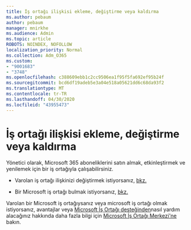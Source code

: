 ```yaml
---
title: İş ortağı ilişkisi ekleme, değiştirme veya kaldırma
ms.author: pebaum
author: pebaum
manager: mnirkhe
ms.audience: Admin
ms.topic: article
ROBOTS: NOINDEX, NOFOLLOW
localization_priority: Normal
ms.collection: Adm_O365
ms.custom:
- "9001683"
- "3748"
ms.openlocfilehash: c388609ebb1c2cc9506ea1f95f5fa692ef95b24f
ms.sourcegitcommit: bcd6df19adeb5e3a04e518a05621dd6c68da93f2
ms.translationtype: MT
ms.contentlocale: tr-TR
ms.lasthandoff: 04/30/2020
ms.locfileid: "43955473"
---
```

# <a name="add-change-or-remove-a-partner-relationship"></a>İş ortağı ilişkisi ekleme, değiştirme veya kaldırma

Yönetici olarak, Microsoft 365 aboneliklerini satın almak, etkinleştirmek ve yenilemek için bir iş ortağıyla çalışabilirsiniz. 

- Varolan iş ortağı ilişkinizi değiştirmek istiyorsanız, [bkz.](https://docs.microsoft.com/microsoft-365/admin/misc/add-partner?view=o365-worldwide)

- Bir Microsoft iş ortağı bulmak istiyorsanız, [bkz.](https://docs.microsoft.com/microsoft-365/admin/manage/find-your-partner-or-reseller?view=o365-worldwide)

Varolan bir Microsoft iş ortağıysanız veya microsoft iş ortağı olmak istiyorsanız, avantajlar veya [Microsoft İş Ortağı desteğinden](https://aka.ms/partnersupport)nasıl yardım alacağınız hakkında daha fazla bilgi için [Microsoft İş Ortağı Merkezi'ne](https://support.microsoft.com/help/4499930/partner-center-overview) bakın.
